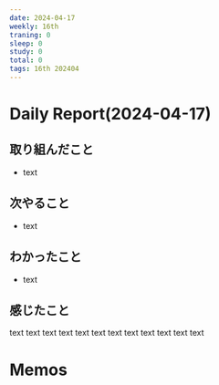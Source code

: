 ```yaml
---
date: 2024-04-17
weekly: 16th
traning: 0
sleep: 0
study: 0
total: 0
tags: 16th 202404 
---
```

# Daily Report(2024-04-17)
## 取り組んだこと
- text
## 次やること
- text
## わかったこと
- text
## 感じたこと
text text text text text text text text text text text text
# Memos